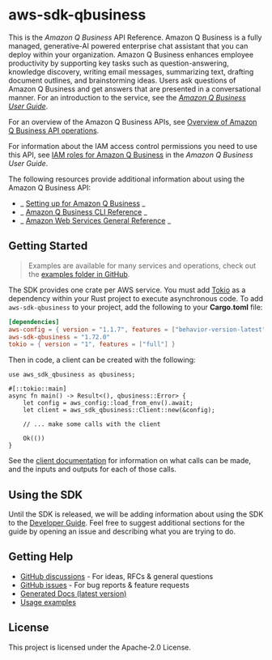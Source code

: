 # aws-sdk-qbusiness

This is the _Amazon Q Business_ API Reference. Amazon Q Business is a fully managed, generative-AI powered enterprise chat assistant that you can deploy within your organization. Amazon Q Business enhances employee productivity by supporting key tasks such as question-answering, knowledge discovery, writing email messages, summarizing text, drafting document outlines, and brainstorming ideas. Users ask questions of Amazon Q Business and get answers that are presented in a conversational manner. For an introduction to the service, see the [_Amazon Q Business User Guide_](https://docs.aws.amazon.com/amazonq/latest/business-use-dg/what-is.html).

For an overview of the Amazon Q Business APIs, see [Overview of Amazon Q Business API operations](https://docs.aws.amazon.com/amazonq/latest/business-use-dg/api-ref.html#api-overview).

For information about the IAM access control permissions you need to use this API, see [IAM roles for Amazon Q Business](https://docs.aws.amazon.com/amazonq/latest/business-use-dg/iam-roles.html) in the _Amazon Q Business User Guide_.

The following resources provide additional information about using the Amazon Q Business API:
  - _ [Setting up for Amazon Q Business](https://docs.aws.amazon.com/amazonq/latest/business-use-dg/setting-up.html) _
  - _ [Amazon Q Business CLI Reference](https://awscli.amazonaws.com/v2/documentation/api/latest/reference/qbusiness/index.html) _
  - _ [Amazon Web Services General Reference](https://docs.aws.amazon.com/general/latest/gr/amazonq.html) _

## Getting Started

> Examples are available for many services and operations, check out the
> [examples folder in GitHub](https://github.com/awslabs/aws-sdk-rust/tree/main/examples).

The SDK provides one crate per AWS service. You must add [Tokio](https://crates.io/crates/tokio)
as a dependency within your Rust project to execute asynchronous code. To add `aws-sdk-qbusiness` to
your project, add the following to your **Cargo.toml** file:

```toml
[dependencies]
aws-config = { version = "1.1.7", features = ["behavior-version-latest"] }
aws-sdk-qbusiness = "1.72.0"
tokio = { version = "1", features = ["full"] }
```

Then in code, a client can be created with the following:

```rust,no_run
use aws_sdk_qbusiness as qbusiness;

#[::tokio::main]
async fn main() -> Result<(), qbusiness::Error> {
    let config = aws_config::load_from_env().await;
    let client = aws_sdk_qbusiness::Client::new(&config);

    // ... make some calls with the client

    Ok(())
}
```

See the [client documentation](https://docs.rs/aws-sdk-qbusiness/latest/aws_sdk_qbusiness/client/struct.Client.html)
for information on what calls can be made, and the inputs and outputs for each of those calls.

## Using the SDK

Until the SDK is released, we will be adding information about using the SDK to the
[Developer Guide](https://docs.aws.amazon.com/sdk-for-rust/latest/dg/welcome.html). Feel free to suggest
additional sections for the guide by opening an issue and describing what you are trying to do.

## Getting Help

* [GitHub discussions](https://github.com/awslabs/aws-sdk-rust/discussions) - For ideas, RFCs & general questions
* [GitHub issues](https://github.com/awslabs/aws-sdk-rust/issues/new/choose) - For bug reports & feature requests
* [Generated Docs (latest version)](https://awslabs.github.io/aws-sdk-rust/)
* [Usage examples](https://github.com/awslabs/aws-sdk-rust/tree/main/examples)

## License

This project is licensed under the Apache-2.0 License.

